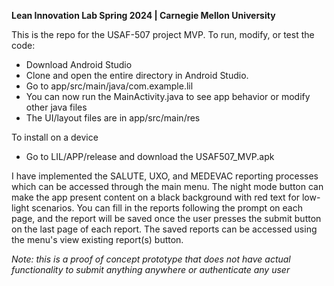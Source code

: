 **Lean Innovation Lab Spring 2024 | Carnegie Mellon University**

This is the repo for the USAF-507 project MVP. 
To run, modify, or test the code: 
- Download Android Studio 
- Clone and open the entire directory in Android Studio.
- Go to app/src/main/java/com.example.lil
- You can now run the MainActivity.java to see app behavior or modify other java files
- The UI/layout files are in app/src/main/res

To install on a device
- Go to LIL/APP/release and download the USAF507_MVP.apk

I have implemented the SALUTE, UXO, and MEDEVAC reporting processes which can be accessed through the main menu. 
The night mode button can make the app present content on a black background with red text for low-light scenarios.
You can fill in the reports following the prompt on each page, and the report will be saved once the user presses the submit button on the last page of each report. 
The saved reports can be accessed using the menu's view existing report(s) button.

*Note: this is a proof of concept prototype that does not have actual functionality to submit anything anywhere or authenticate any user*
